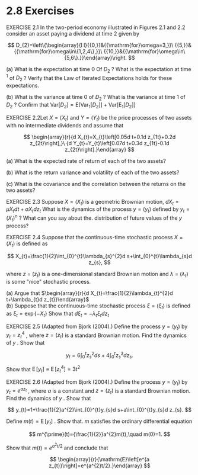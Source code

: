 # 2.8 Exercises  

EXERCISE 2.1 In the two-period economy illustrated in Figures 2.1 and 2.2 consider an asset paying a dividend at time 2 given by  

$$
D_{2}=\left\{\begin{array}{l l}{{0,}}&{{\mathrm{for}\omega=3,}}\ {{5,}}&{{\mathrm{for}\omega\in\{1,2,4\},}}\ {{10,}}&{{\mathrm{for}\omega\in\{5,6\}.}}\end{array}\right.
$$  

(a) What is the expectation at time $0$ Of $D_{2}$ ? What is the expectation at time $^{1}$ of $D_{2}$ ? Verify that the Law of Iterated Expectations holds for these expectations.  

(b) What is the variance at time $0$ of $D_{2}$ ? What is the variance at time 1 of $D_{2}$ ? Confirm that $\mathrm{Var}[D_{2}]=\mathrm{E}\left[\mathrm{Var}_{1}[D_{2}]\right]+\mathrm{Var}\left[\mathrm{E}_{1}[D_{2}]\right]$  

EXERCISE 2.2Let $X=\left(X_{t}\right)$ and $Y=\left(Y_{t}\right)$ be the price processes of two assets with no intermediate dividends and assume that  

$$
\begin{array}{r}{d X_{t}=X_{t}\left[0.05d t+0.1d z_{1t}+0.2d z_{2t}\right],}\ {d Y_{t}=Y_{t}\left[0.07d t+0.3d z_{1t}-0.1d z_{2t}\right].}\end{array}
$$  

(a) What is the expected rate of return of each of the two assets?  

(b) What is the return variance and volatility of each of the two assets?  

(c) What is the covariance and the correlation between the returns on the two assets?  

EXERCISE 2.3 Suppose $X=\left(X_{t}\right)$ is a geometric Brownian motion, $d X_{t}=\mu X_{t}d t+\sigma X_{t}d z_{t}$ What is the dynamics of the process $y=\left(y_{t}\right)$ defined by $y_{t}=(X_{t})^{n}$ ? What can you say about the. distribution of future values of the $y$ process?  

EXERCISE 2.4 Suppose that the continuous-time stochastic process $X=\left(X_{t}\right)$ is defined as  

$$
X_{t}=\frac{1}{2}\int_{0}^{t}\lambda_{s}^{2}d s+\int_{0}^{t}\lambda_{s}d z_{s},
$$  

where $z~=~\left(z_{t}\right)$ is a one-dimensional standard Brownian motion and $\lambda\:=\:(\lambda_{t})$ is some "nice" stochastic process.  

(a) Argue that $\begin{array}{r}{d X_{t}=\frac{1}{2}\lambda_{t}^{2}d t+\lambda_{t}d z_{t}}\end{array}$   
(b) Suppose that the continuous-time stochastic process $\xi=\left(\xi_{t}\right)$ is defined as $\xi_{t}=\exp\{-X_{t}\}$ Show that $d\xi_{t}=-\lambda_{t}\xi_{t}d z_{t}$  

EXERCISE 2.5 (Adapted from Bjork (2004).) Define the process $y=\left(y_{t}\right)$ by $y_{t}=z_{t}^{4}$ , where $z=\left(z_{t}\right)$ is a standard Brownian motion. Find the dynamics of $y$ . Show that  

$$
y_{t}=6\int_{0}^{t}z_{s}^{2}d s+4\int_{0}^{t}z_{s}^{3}d z_{s}.
$$  

Show that $\operatorname{E}[y_{t}]\equiv\operatorname{E}[z_{t}^{4}]=3t^{2}$  

EXERCISE 2.6 (Adapted from Bjork (2004).) Define the process $y=\left(y_{t}\right)$ by $y_{t}=e^{a z_{t}}$ , where $a$ is a constant and $z=\left(z_{t}\right)$ is a standard Brownian motion. Find the dynamics of $y$ . Show that  

$$
y_{t}=1+\frac{1}{2}a^{2}\int_{0}^{t}y_{s}d s+a\int_{0}^{t}y_{s}d z_{s}.
$$  

Define $m(t)=\operatorname{E}[y_{t}]$ . Show that. $m$ satisfies the ordinary differential equation  

$$
m^{\prime}(t)={\frac{1}{2}}a^{2}m(t),\quad m(0)=1.
$$  

Show that $m(t)=e^{a^{2}t/2}$ and conclude that  

$$
\begin{array}{r}{\mathrm{E}\left[e^{a z_{t}}\right]=e^{a^{2}t/2}.}\end{array}
$$  
